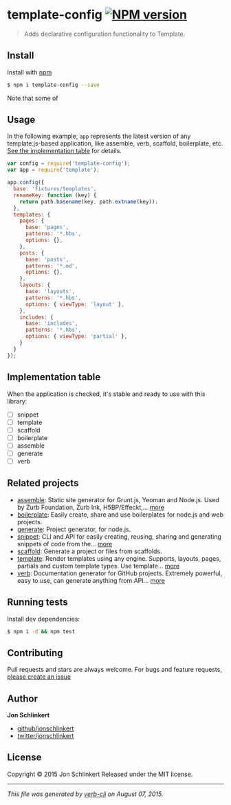 # template-config [![NPM version](https://badge.fury.io/js/template-config.svg)](http://badge.fury.io/js/template-config)

> Adds declarative configuration functionality to Template.

## Install

Install with [npm](https://www.npmjs.com/)

```sh
$ npm i template-config --save
```

Note that some of

## Usage

In the following example, `app` represents the latest version of any template.js-based application, like assemble, verb, scaffold, boilerplate, etc. [See the implementation table](#implementation-table) for details.

```js
var config = require('template-config');
var app = require('template');

app.config({
  base: 'fixtures/templates',
  renameKey: function (key) {
    return path.basename(key, path.extname(key));
  },
  templates: {
    pages: {
      base: 'pages',
      patterns: '*.hbs',
      options: {},
    },
    posts: {
      base: 'posts',
      patterns: '*.md',
      options: {},
    },
    layouts: {
      base: 'layouts',
      patterns: '*.hbs',
      options: { viewType: 'layout' },
    },
    includes: {
      base: 'includes',
      patterns: '*.hbs',
      options: { viewType: 'partial' },
    }
  }
});
```

## Implementation table

When the application is checked, it's stable and ready to use with this library:

* [ ] snippet
* [ ] template
* [ ] scaffold
* [ ] boilerplate
* [ ] assemble
* [ ] generate
* [ ] verb

## Related projects

* [assemble](http://assemble.io): Static site generator for Grunt.js, Yeoman and Node.js. Used by Zurb Foundation, Zurb Ink, H5BP/Effeckt,… [more](http://assemble.io)
* [boilerplate](https://github.com/jonschlinkert/boilerplate): Easily create, share and use boilerplates for node.js and web projects.
* [generate](https://github.com/generate/generate): Project generator, for node.js.
* [snippet](https://github.com/jonschlinkert/snippet): CLI and API for easily creating, reusing, sharing and generating snippets of code from the… [more](https://github.com/jonschlinkert/snippet)
* [scaffold](https://github.com/jonschlinkert/scaffold): Generate a project or files from scaffolds.
* [template](https://github.com/jonschlinkert/template): Render templates using any engine. Supports, layouts, pages, partials and custom template types. Use template… [more](https://github.com/jonschlinkert/template)
* [verb](https://github.com/assemble/verb): Documentation generator for GitHub projects. Extremely powerful, easy to use, can generate anything from API… [more](https://github.com/assemble/verb)

## Running tests

Install dev dependencies:

```sh
$ npm i -d && npm test
```

## Contributing

Pull requests and stars are always welcome. For bugs and feature requests, [please create an issue](https://github.com/jonschlinkert/template-config/issues/new)

## Author

**Jon Schlinkert**

+ [github/jonschlinkert](https://github.com/jonschlinkert)
+ [twitter/jonschlinkert](http://twitter.com/jonschlinkert)

## License

Copyright © 2015 Jon Schlinkert
Released under the MIT license.

***

_This file was generated by [verb-cli](https://github.com/assemble/verb-cli) on August 07, 2015._